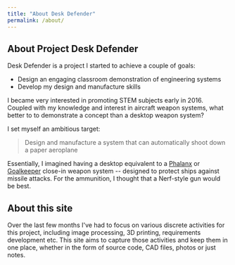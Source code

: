 ```yaml
---
title: "About Desk Defender"
permalink: /about/
---
```


## About Project Desk Defender

Desk Defender is a project I started to achieve a couple of goals:

* Design an engaging classroom demonstration of engineering systems
* Develop my design and manufacture skills

I became very interested in promoting STEM subjects early in 2016. Coupled with my knowledge and interest in aircraft weapon systems, what better to to demonstrate a concept than a desktop weapon system?

I set myself an ambitious target:

> Design and manufacture a system that can automatically shoot down a paper aeroplane

Essentially, I imagined having a desktop equivalent to a [Phalanx](https://en.wikipedia.org/wiki/Phalanx_CIWS) or [Goalkeeper](https://en.wikipedia.org/wiki/Goalkeeper_CIWS) close-in weapon system -- designed to protect ships against missile attacks. For the ammunition, I thought that a Nerf-style gun would be best.

## About this site

Over the last few months I've had to focus on various discrete activities for this project, including image processing, 3D printing, requirements development etc. This site aims to capture those activities and keep them in one place, whether in the form of source code, CAD files, photos or just notes.